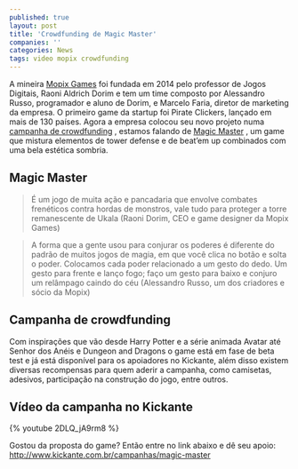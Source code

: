 ```yaml
---
published: true
layout: post
title: 'Crowdfunding de Magic Master'
companies: ''
categories: News
tags: video mopix crowdfunding
---
```

A mineira <a href="http://www.mopix.com.br" target="_blank">Mopix Games</a>
 foi fundada em 2014 pelo professor de Jogos Digitais, Raoni Aldrich Dorim e tem um time composto por Alessandro Russo, programador e aluno de Dorim, e Marcelo Faria, diretor de marketing da empresa. O primeiro game da startup foi Pirate Clickers, lançado em mais de 130 países. Agora a empresa colocou seu novo projeto numa <a href="http://www.kickante.com.br/campanhas/magic-master" target="_blank">campanha de crowdfunding</a>
, estamos falando de <a href="http://www.kickante.com.br/campanhas/magic-master" target="_blank">Magic Master</a>
, um game que mistura elementos de tower defense e de beat’em up combinados com uma bela estética sombria.

## Magic Master
> É um jogo de muita ação e pancadaria que envolve combates frenéticos contra hordas de monstros, vale tudo para proteger a torre remanescente de Ukala (Raoni Dorim, CEO e game designer da Mopix Games)




> A forma que a gente usou para conjurar os poderes é diferente do padrão de muitos jogos de magia, em que você clica no botão e solta o poder. Colocamos cada poder relacionado a um gesto do dedo. Um gesto para frente e lanço fogo; faço um gesto para baixo e conjuro um relâmpago caindo do céu (Alessandro Russo, um dos criadores e sócio da Mopix)



## Campanha de crowdfunding
Com inspirações que vão desde Harry Potter e a série animada Avatar até Senhor dos Anéis e Dungeon and Dragons o game está em fase de beta test e já está disponível para os apoiadores no Kickante, além disso existem diversas recompensas para quem aderir a campanha, como camisetas, adesivos, participação na construção do jogo, entre outros.
## Vídeo da campanha no Kickante
{% youtube 2DLQ_jA9rm8 %}

Gostou da proposta do game? Então entre no link abaixo e dê seu apoio:
<a href="http://www.kickante.com.br/campanhas/magic-master" target="_blank">http://www.kickante.com.br/campanhas/magic-master</a>
